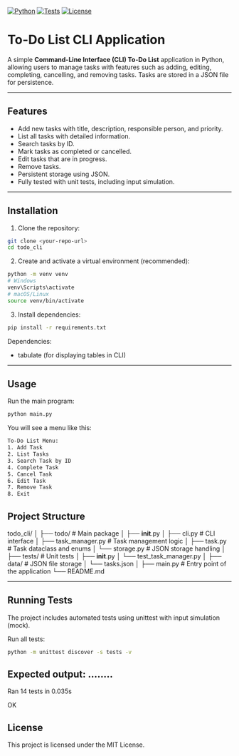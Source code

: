 [![Python](https://img.shields.io/badge/python-3.11-blue.svg)](https://www.python.org/) 
[![Tests](https://img.shields.io/badge/tests-passing-brightgreen)](https://github.com/your-username/todo_cli/actions)
[![License](https://img.shields.io/badge/license-MIT-lightgrey.svg)](LICENSE)

# To-Do List CLI Application

A simple **Command-Line Interface (CLI) To-Do List** application in Python, allowing users to manage tasks with features such as adding, editing, completing, cancelling, and removing tasks. Tasks are stored in a JSON file for persistence.

---

## Features

- Add new tasks with title, description, responsible person, and priority.
- List all tasks with detailed information.
- Search tasks by ID.
- Mark tasks as completed or cancelled.
- Edit tasks that are in progress.
- Remove tasks.
- Persistent storage using JSON.
- Fully tested with unit tests, including input simulation.

---

## Installation

1. Clone the repository:

```bash
git clone <your-repo-url>
cd todo_cli
```

2. Create and activate a virtual environment (recommended):
```bash
python -m venv venv
# Windows
venv\Scripts\activate
# macOS/Linux
source venv/bin/activate
```

3. Install dependencies:
```bash
pip install -r requirements.txt
```

Dependencies:
- tabulate (for displaying tables in CLI)

---

## Usage

Run the main program:
```bash
python main.py
```

You will see a menu like this:
```bash
To-Do List Menu:
1. Add Task
2. List Tasks
3. Search Task by ID
4. Complete Task
5. Cancel Task
6. Edit Task
7. Remove Task
8. Exit
```

## Project Structure
todo_cli/
│
├── todo/                  # Main package
│   ├── __init__.py
│   ├── cli.py             # CLI interface
│   ├── task_manager.py    # Task management logic
│   ├── task.py            # Task dataclass and enums
│   └── storage.py         # JSON storage handling
│
├── tests/                 # Unit tests
│   ├── __init__.py
│   └── test_task_manager.py
│
├── data/                  # JSON file storage
│   └── tasks.json
│
├── main.py                # Entry point of the application
└── README.md

---

## Running Tests

The project includes automated tests using unittest with input simulation (mock).

Run all tests:
```bash
python -m unittest discover -s tests -v
```

Expected output:
........
----------------------------------------------------------------------
Ran 14 tests in 0.035s

OK

## License

This project is licensed under the MIT License.
